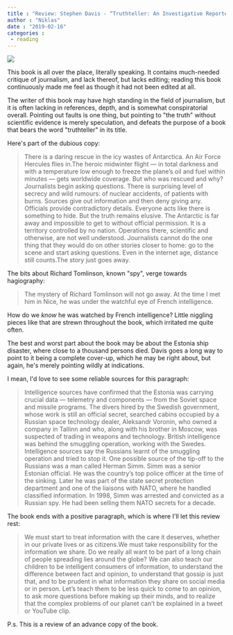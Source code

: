 ```yaml
---
title : "Review: Stephen Davis - “Truthteller: An Investigative Reporter’s Journey Through the World of Truth Prevention, Fake News and Conspiracy Theories”"
author : "Niklas"
date : "2019-02-16"
categories : 
 - reading
---
```


![](https://niklasblog.com/wp-content/cover153476-large.jpg)

This book is all over the place, literally speaking. It contains much-needed critique of journalism, and lack thereof, but lacks editing; reading this book continuously made me feel as though it had not been edited at all.

The writer of this book may have high standing in the field of journalism, but it is often lacking in references, depth, and is somewhat conspiratorial overall. Pointing out faults is one thing, but pointing to "the truth" without scientific evidence is merely speculation, and defeats the purpose of a book that bears the word "truthteller" in its title.

Here's part of the dubious copy:

> There is a daring rescue in the icy wastes of Antarctica. An Air Force Hercules flies in.The heroic midwinter flight — in total darkness and with a temperature low enough to freeze the plane’s oil and fuel within minutes — gets worldwide coverage. But who was rescued and why? Journalists begin asking questions. There is surprising level of secrecy and wild rumours: of nuclear accidents, of patients with burns. Sources give out information and then deny giving any. Officials provide contradictory details. Everyone acts like there is something to hide. But the truth remains elusive. The Antarctic is far away and impossible to get to without official permission. It is a territory controlled by no nation. Operations there, scientific and otherwise, are not well understood. Journalists cannot do the one thing that they would do on other stories closer to home: go to the scene and start asking questions. Even in the internet age, distance still counts.The story just goes away.

The bits about Richard Tomlinson, known "spy", verge towards hagiography:

> The mystery of Richard Tomlinson will not go away. At the time I met him in Nice, he was under the watchful eye of French intelligence.

How do we _know_ he was watched by French intelligence? Little niggling pieces like that are strewn throughout the book, which irritated me quite often.

The best and worst part about the book may be about the Estonia ship disaster, where close to a thousand persons died. Davis goes a long way to point to it being a complete cover-up, which he may be right about, but again, he's merely pointing wildly at indications.

I mean, I'd love to see some reliable sources for this paragraph:

> Intelligence sources have confirmed that the Estonia was carrying crucial data — telemetry and components — from the Soviet space and missile programs. The divers hired by the Swedish government, whose work is still an official secret, searched cabins occupied by a Russian space technology dealer, Aleksandr Voronin, who owned a company in Tallinn and who, along with his brother in Moscow, was suspected of trading in weapons and technology. British intelligence was behind the smuggling operation, working with the Swedes. Intelligence sources say the Russians learnt of the smuggling operation and tried to stop it. One possible source of the tip-off to the Russians was a man called Herman Simm. Simm was a senior Estonian official. He was the country’s top police officer at the time of the sinking. Later he was part of the state secret protection department and one of the liaisons with NATO, where he handled classified information. In 1998, Simm was arrested and convicted as a Russian spy. He had been selling them NATO secrets for a decade.

The book ends with a positive paragraph, which is where I'll let this review rest:

> We must start to treat information with the care it deserves, whether in our private lives or as citizens.We must take responsibility for the information we share. Do we really all want to be part of a long chain of people spreading lies around the globe? We can also teach our children to be intelligent consumers of information, to understand the difference between fact and opinion, to understand that gossip is just that, and to be prudent in what information they share on social media or in person. Let’s teach them to be less quick to come to an opinion, to ask more questions before making up their minds, and to realize that the complex problems of our planet can’t be explained in a tweet or YouTube clip.

P.s. This is a review of an advance copy of the book.
